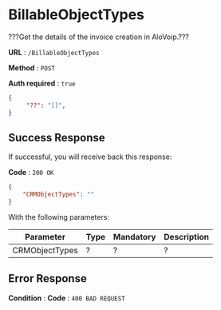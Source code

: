 # BillableObjectTypes

???Get the details of the invoice creation in AloVoip.???


**URL** : `/BillableObjectTypes`

**Method** : `POST`

**Auth required** : `true`


```json
{
     "??": "[]",
}
```

## Success Response
If successful, you will receive back this response:

**Code** : `200 OK`

```json
{
    "CRMObjectTypes": ""
}

```
With the following parameters:

|Parameter|Type|Mandatory|Description|
|-|-|-|-| 
|CRMObjectTypes|? |? | ? |
## Error Response

**Condition** : 
**Code** : `400 BAD REQUEST`


